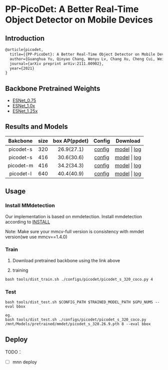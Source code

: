 # PP-PicoDet: A Better Real-Time Object Detector on Mobile Devices

## Introduction

<!-- [ALGORITHM] -->

```latex
@article{picodet,
  title={{PP-PicoDet}: A Better Real-Time Object Detector on Mobile Devices},
  author={Guanghua Yu, Qinyao Chang, Wenyu Lv, Chang Xu, Cheng Cui, Wei Ji, Qingqing Dang, Kaipeng Deng, Guanzhong Wang, Yuning Du, Baohua Lai, Qiwen Liu, Xiaoguang Hu, Dianhai Yu, Yanjun Ma},
  journal={arXiv preprint arXiv:2111.00902},
  year={2021}
}
```

## Backbone Pretrained Weights
- [ESNet_0.75](https://drive.google.com/file/d/1DdIey-J64e8cl17uuIHUUZhfH-g1vXKr/view?usp=sharing)
- [ESNet_1.0x](https://drive.google.com/file/d/1sgjKUQ6tjm-jZoYCM3yCe914m1qnTy1n/view?usp=sharing)
- [ESNet_1.25x](https://drive.google.com/file/d/1bCpdK1GCRX3LzyuRafmtv4_ZT-ZCy5kt/view?usp=sharing)


## Results and Models

| Bakcbone  | size|box AP(ppdet) | Config|Download
|:---------:|:-------:|:-------:|:-------:|:-------:|
|picodet-s|320|26.9(27.1)| [config](https://github.com/Bo396543018/Picodet_Pytorch/tree/picodet/configs/picodet/picodet_s_320_coco.py)|[model](https://drive.google.com/file/d/1o6Vxhs9JpiFc87uZA5woaIp8woDHA_jT/view?usp=sharing) \| [log](https://drive.google.com/file/d/1ctIuAbSl1afuiQW0Bkmm82jNh6CR_SOl/view?usp=sharing)|
|picodet-s|416|30.6(30.6)| [config](https://github.com/Bo396543018/Picodet_Pytorch/tree/picodet/configs/picodet/picodet_s_416_coco.py)|[model](https://drive.google.com/file/d/1mnbQ2Fex1v5Hn_MZbZYMZCq6Ol6Bgp4D/view?usp=sharing) \| [log](https://drive.google.com/file/d/1OzPHakomEPFtSmJhf0_Qh35-njHiRJCB/view?usp=sharing)|
|picodet-m|416|34.2(34.3)| [config](https://github.com/Bo396543018/Picodet_Pytorch/tree/picodet/configs/picodet/picodet_m_416_coco.py)|[model](https://drive.google.com/file/d/17jH2kzNBCuKzD39OOYdkyjWcIw9BMpgo/view?usp=sharing) \| [log](https://drive.google.com/file/d/1gIYzoPqRqmoY2-nydedfNz4Mk3TlrRRw/view?usp=sharing)|
|picodet-l|640|40.4(40.9)| [config](https://github.com/Bo396543018/Picodet_Pytorch/tree/picodet/configs/picodet/picodet_l_640_coco.py)|[model](https://drive.google.com/file/d/13x1uMQf8RXlVIjBen7KUxZMHSuUeAWVe/view?usp=sharing) \| [log](https://drive.google.com/file/d/1RWC0128oWtJt825JQBEy5fMnuHrJT-bi/view?usp=sharing)|


## Usage

### Install MMdetection
Our implementation is based on mmdetection. 
Install mmdetection according to [INSTALL](https://github.com/open-mmlab/mmdetection/blob/master/docs/en/get_started.md)

Note: Make sure your mmcv-full version is consistency with mmdet version(we use mmcv==1.4.0)


### Train

1. Download pretrained backbone using the link above

2. training

```
bash tools/dist_train.sh ./configs/picodet/picodet_s_320_coco.py 4
```

### Test
```
bash tools/dist_test.sh $CONFIG_PATH $TRAINED_MODEL_PATH $GPU_NUMS --eval bbox

eg.
bash tools/dist_test.sh ./configs/picodet/picodet_s_320_coco.py /mnt/Models/pretrained/mmdet/picodet_s_320.26.9.pth 8 --eval bbox
```


## Deploy

TODO：
- [ ] mnn deploy